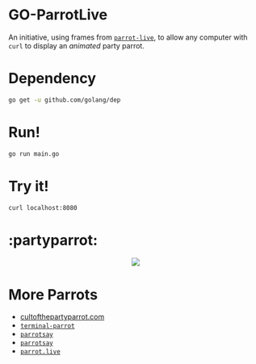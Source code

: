 # GO-ParrotLive 

An initiative, using frames from [`parrot-live`](https://github.com/hugomd/parrot.live), to allow any computer with `curl` to display an _animated_ party parrot.


# Dependency
```bash
go get -u github.com/golang/dep
```


# Run!
```bash
go run main.go
```


# Try it!
```bash
curl localhost:8080
```

# :partyparrot:
<div align="center">
  <img src='https://github.com/rodkranz/GO-ParrotLive/pattor.gif' />
</div>



# More Parrots
* [cultofthepartyparrot.com](http://cultofthepartyparrot.com/)
* [`terminal-parrot`](https://github.com/jmhobbs/terminal-parrot)
* [`parrotsay`](https://github.com/matheuss/parrotsay)
* [`parrotsay`](https://github.com/matheuss/parrotsay)
* [`parrot.live`](https://github.com/hugomd/parrot.live)
